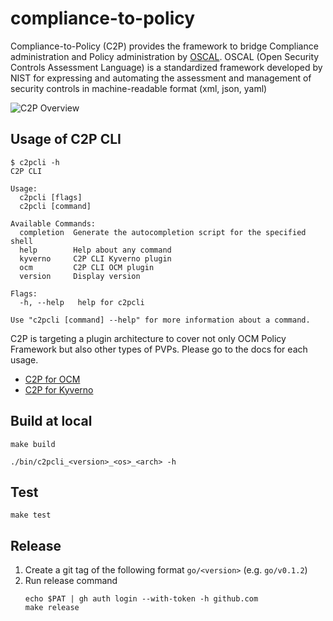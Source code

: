 # compliance-to-policy
Compliance-to-Policy (C2P) provides the framework to bridge Compliance administration and Policy administration by [OSCAL](https://pages.nist.gov/OSCAL/). OSCAL (Open Security Controls Assessment Language) is a standardized framework developed by NIST for expressing and automating the assessment and management of security controls in machine-readable format (xml, json, yaml)

![C2P Overview](/docsages/e2e-pm.png)

## Usage of C2P CLI
```
$ c2pcli -h        
C2P CLI

Usage:
  c2pcli [flags]
  c2pcli [command]

Available Commands:
  completion  Generate the autocompletion script for the specified shell
  help        Help about any command
  kyverno     C2P CLI Kyverno plugin
  ocm         C2P CLI OCM plugin
  version     Display version

Flags:
  -h, --help   help for c2pcli

Use "c2pcli [command] --help" for more information about a command.
```

C2P is targeting a plugin architecture to cover not only OCM Policy Framework but also other types of PVPs. 
Please go to the docs for each usage.
- [C2P for OCM](/docsm/README.md) 
- [C2P for Kyverno](/docsverno/README.md) 

## Build at local
```
make build
```
```
./bin/c2pcli_<version>_<os>_<arch> -h
```

## Test
```
make test
```

## Release
1. Create a git tag of the following format `go/<version>` (e.g. `go/v0.1.2`)
1. Run release command
    ```
    echo $PAT | gh auth login --with-token -h github.com
    make release 
    ```